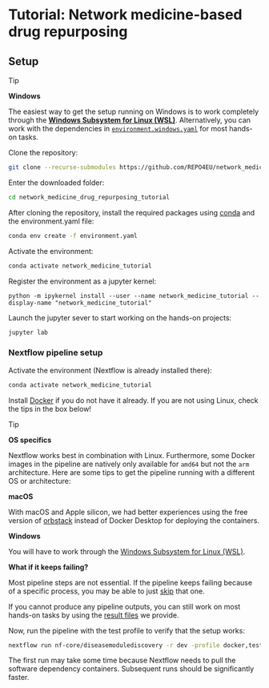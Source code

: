# Tutorial: Network medicine-based drug repurposing

## Setup
> [!TIP]
> 
> **Windows**
> 
> The easiest way to get the setup running on Windows is to work completely through the **[Windows Subsystem for Linux (WSL)](https://documentation.ubuntu.com/wsl/latest/howto/install-ubuntu-wsl2/)**.
> Alternatively, you can work with the dependencies in [`environment.windows.yaml`](environment.windows.yaml) for most hands-on tasks.

Clone the repository:
```bash  
git clone --recurse-submodules https://github.com/REPO4EU/network_medicine_drug_repurposing_tutorial.git
```

Enter the downloaded folder:
```bash  
cd network_medicine_drug_repurposing_tutorial
```

After cloning the repository, install the required packages using [conda](https://docs.conda.io/projects/conda/en/latest/user-guide/install/index.html) and the environment.yaml file: 
```bash  
conda env create -f environment.yaml
```

Activate the environment:
```bash  
conda activate network_medicine_tutorial
```

Register the environment as a jupyter kernel:

```
python -m ipykernel install --user --name network_medicine_tutorial --display-name "network_medicine_tutorial"
```

Launch the jupyter sever to start working on the hands-on projects:

```bash  
jupyter lab
```

### Nextflow pipeline setup
Activate the environment (Nextflow is already installed there):

```bash  
conda activate network_medicine_tutorial
```
Install [Docker](https://docs.docker.com/engine/install/) if you do not have it already. If you are not using Linux, check the tips in the box below!

> [!TIP]
> **OS specifics**
> 
> Nextflow works best in combination with Linux. Furthermore, some Docker images in the pipeline are natively only available for `amd64` but not the `arm` architecture.
> Here are some tips to get the pipeline running with a different OS or architecture:
>
> **macOS**
> 
> With macOS and Apple silicon, we had better experiences using the free version of [orbstack](https://orbstack.dev/download) instead of Docker Desktop for deploying the containers.
>
>  **Windows**
>
> You will have to work through the [Windows Subsystem for Linux (WSL)](https://documentation.ubuntu.com/wsl/latest/howto/install-ubuntu-wsl2/).
> 
> **What if it keeps failing?**
>
> Most pipeline steps are not essential. If the pipeline keeps failing because of a specific process, you may be able to just [skip](https://nf-co.re/diseasemodulediscovery/dev/docs/usage/#skipping-steps) that one.
>
> If you cannot produce any pipeline outputs, you can still work on most hands-on tasks by using the [result files](data/nextflow_pipeline) we provide.


Now, run the pipeline with the test profile to verify that the setup works:

```bash  
nextflow run nf-core/diseasemodulediscovery -r dev -profile docker,test --outdir test_results
```

The first run may take some time because Nextflow needs to pull the software dependency containers. Subsequent runs should be significantly faster.
